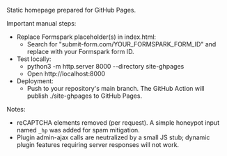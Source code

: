Static homepage prepared for GitHub Pages.

Important manual steps:
- Replace Formspark placeholder(s) in index.html:
  - Search for "submit-form.com/YOUR_FORMSPARK_FORM_ID" and replace with your Formspark form ID.
- Test locally:
  - python3 -m http.server 8000 --directory site-ghpages
  - Open http://localhost:8000
- Deployment:
  - Push to your repository's main branch. The GitHub Action will publish ./site-ghpages to GitHub Pages.

Notes:
- reCAPTCHA elements removed (per request). A simple honeypot input named `_hp` was added for spam mitigation.
- Plugin admin-ajax calls are neutralized by a small JS stub; dynamic plugin features requiring server responses will not work.

